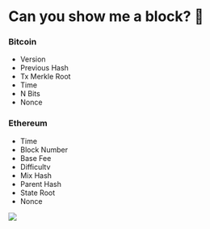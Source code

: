 # Can you show me a block? 🥺

<div grid="~ cols-3 gap-2" m="t-2">
<div>

### Bitcoin
- Version
- Previous Hash
- Tx Merkle Root
- Time
- N Bits
- Nonce

</div>

<div>

### Ethereum
- Time
- Block Number
- Base Fee
- Difficultv
- Mix Hash
- Parent Hash
- State Root
- Nonce

</div>
<div>
  <img border="rounded" src="/block.png">
</div>
  
</div>